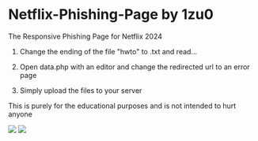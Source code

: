 # Netflix-Phishing-Page by 1zu0
The Responsive Phishing Page for Netflix 2024

1. Change the ending of the file "hwto" to .txt and read...

2. Open data.php with an editor and change the redirected url to an error page

3. Simply upload the files to your server

This is purely for the educational purposes and is not intended to hurt anyone

<img src="https://i.imgur.com/iD7OnoV.png">

<img src="https://i.imgur.com/sQFUTql.png">
